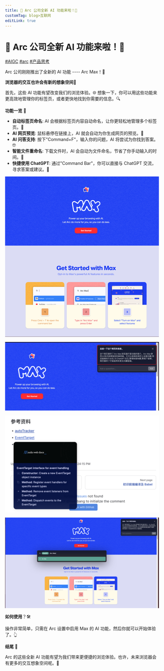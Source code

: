 ```yaml
---
title: 👋 Arc 公司全新 AI 功能来啦！🎉
customTag: blog>互联网
editLink: true
---
```


# **👋 Arc 公司全新 AI 功能来啦！🎉**

[#AIGC](https://www.xiaohongshu.com/search_result?keyword=AIGC&type=54&source=web_note_detail_r10) [#arc](https://www.xiaohongshu.com/search_result?keyword=arc&type=54&source=web_note_detail_r10) [#产品思考](https://www.xiaohongshu.com/search_result?keyword=%25E4%25BA%25A7%25E5%2593%2581%25E6%2580%259D%25E8%2580%2583&type=54&source=web_note_detail_r10)

Arc 公司刚刚推出了全新的 AI 功能 ---- Arc Max！🎉

**浏览器的交互也许会有新的想象空间**🤔

首先，这些 AI 功能有望改变我们的浏览体验。🌐 想象一下，你可以用这些功能来更高效地管理你的标签页，或者更快地找到你需要的信息。🔍

**功能一览** 🌟

- **自动标签页命名**: AI 会根据标签页内容自动命名，让你更轻松地管理多个标签页。🔖
- **AI 网页预览**: 鼠标悬停在链接上，AI 就会自动为你生成网页的预览。👀
- **AI 问答支持**: 按下"Command+F"，输入你的问题，AI 将尝试为你找到答案。🤓
- **智能文件重命名**: 下载文件时，AI 会自动为文件命名，节省了你手动输入的时间。📂
- **快捷使用 ChatGPT**: 通过"Command Bar"，你可以直接与 ChatGPT 交流，寻求答案或建议。💬

![Snipaste_2023-10-07_19-54-34.png](https://raw.githubusercontent.com/hua-bang/assert-store/master/Snipaste_2023-10-07_19-54-34.png)

![Snipaste_2023-10-07_19-56-00.png](https://raw.githubusercontent.com/hua-bang/assert-store/master/Snipaste_2023-10-07_19-56-00.png)

![Snipaste_2023-10-07_19-58-56.png](https://raw.githubusercontent.com/hua-bang/assert-store/master/Snipaste_2023-10-07_19-58-56.png)

![Snipaste_2023-10-07_20-02-30.png](https://raw.githubusercontent.com/hua-bang/assert-store/master/Snipaste_2023-10-07_20-02-30.png)

**如何使用**？🛠️

操作非常简单，只需在 Arc 设置中启用 Max 的 AI 功能，然后你就可以开始体验了。👆

**结尾** 🎯

Arc 的这些全新 AI 功能有望为我们带来更便捷的浏览体验。也许，未来浏览器会有更多的交互想象空间呢。🚀
